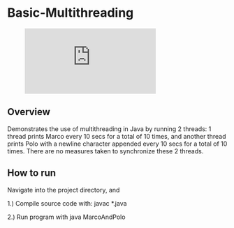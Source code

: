 # Basic-Multithreading

<figure class="video_container">
  <iframe src="https://www.youtube.com/embed/3jxXWnuu82A" frameborder="0" allowfullscreen="true"> </iframe>
</figure>

## Overview
Demonstrates the use of multithreading in Java by running 2 threads: 1 thread prints Marco every 10 secs for a total of 10 times, and another thread prints Polo with a newline character appended every 10 secs for a total of 10 times. There are no measures taken to synchronize these 2 threads.

## How to run

Navigate into the project directory, and 

1.) Compile source code with: javac *.java 

2.) Run program with java MarcoAndPolo


